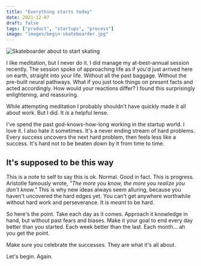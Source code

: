 ```yaml
---
title: "Everything starts today"
date: 2021-12-07
draft: false
tags: ["product", "startups", "process"]
image: "images/begin-skateboarder.jpg"
---
```


![Skateboarder about to start skating](/images/begin-skateboarder.jpg)

I like meditation, but I never do it. I did manage my at-best-annual session recently. The session spoke of approaching life as if you'd just arrived here on earth, straight into your life. Without all the past baggage. Without the pre-built neural pathways. What if you just took things on present facts and acted accordingly. How would your reactions differ? I found this surprisingly enlightening, and reassuring.

While attempting meditation I probably shouldn't have quickly made it all about work. But I did. It _is_ a helpful lense.

I've spend the past god-knows-how-long working in the startup world. I love it. I also hate it sometimes. It's a never ending stream of hard problems. Every success uncovers the next hard problem, then feels less like a success. It's hard not to be beaten down by it from time to time.

## It's supposed to be this way

This is a note to self to say this is ok. Normal. Good in fact. This is progress. Aristotle famously wrote, _"The more you know, the more you realize you don't know."_ This is why new ideas always seem alluring, because you haven't uncovered the hard edges yet. You can't get anywhere worthwhile without hard work and perseverance. It is _meant_ to be hard.

So here's the point. Take each day as it comes. Approach it knowledge in hand, but without past fears and biases. Make it your goal to end every day better than you started. Each week better than the last. Each month… ah you get the point.

Make sure you celebrate the successes. They are what it's all about.

Let's begin. Again.
